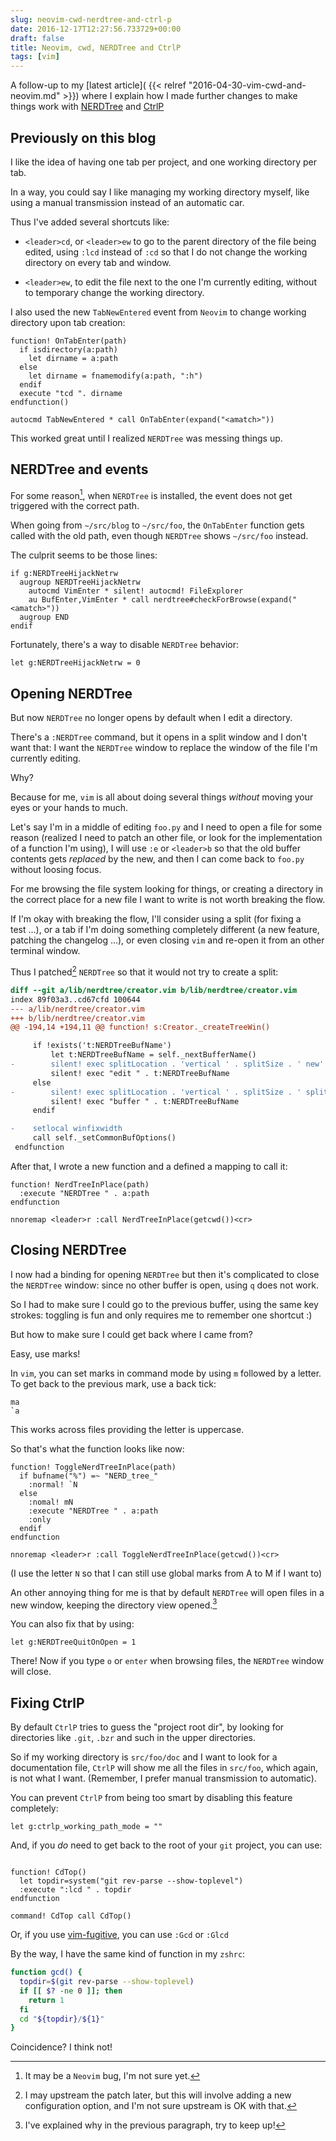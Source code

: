 ```yaml
---
slug: neovim-cwd-nerdtree-and-ctrl-p
date: 2016-12-17T12:27:56.733729+00:00
draft: false
title: Neovim, cwd, NERDTree and CtrlP
tags: [vim]
---
```


A follow-up to my [latest article](
{{< relref "2016-04-30-vim-cwd-and-neovim.md" >}})
where I explain how I made further changes to make things
work with [NERDTree](https://github.com/scrooloose/nerdtree) and
[CtrlP](https://github.com/ctrlpvim/ctrlp.vim)

<!--more-->

## Previously on this blog

I like the idea of having one tab per project, and one working directory
per tab.

In a way, you could say I like managing my working directory myself,
like using a manual transmission instead of an automatic car.

Thus I've added several shortcuts like:

* `<leader>cd`, or `<leader>ew` to go to the parent directory of the file being edited, using
  `:lcd` instead of `:cd` so that I do not change the working directory
  on every tab and window.

* `<leader>ew`, to edit the file next to the one I'm currently editing, without
  to temporary change the working directory.

I also used the new `TabNewEntered` event from `Neovim` to change
working directory upon tab creation:

```vim
function! OnTabEnter(path)
  if isdirectory(a:path)
    let dirname = a:path
  else
    let dirname = fnamemodify(a:path, ":h")
  endif
  execute "tcd ". dirname
endfunction()

autocmd TabNewEntered * call OnTabEnter(expand("<amatch>"))
```

This worked great until I realized `NERDTree` was messing things up.

## NERDTree and events

For some reason[^1], when `NERDTree` is installed, the event does not get
triggered with the correct path.

When going from `~/src/blog` to `~/src/foo`, the `OnTabEnter` function
gets called with the old path, even though `NERDTree` shows `~/src/foo` instead.

The culprit seems to be those lines:


```vim
if g:NERDTreeHijackNetrw
  augroup NERDTreeHijackNetrw
    autocmd VimEnter * silent! autocmd! FileExplorer
    au BufEnter,VimEnter * call nerdtree#checkForBrowse(expand("<amatch>"))
  augroup END
endif
```

Fortunately, there's a way to disable `NERDTree` behavior:

```vim
let g:NERDTreeHijackNetrw = 0
```

## Opening NERDTree

But now `NERDTree` no longer opens by default when I edit a directory.

There's a `:NERDTree` command, but it opens in a split window and I
don't want that: I want the `NERDTree` window to replace the window of the file
I'm currently editing.

Why?

Because for me, `vim` is all about doing several things _without_ moving your eyes
or your hands to much.

Let's say I'm in a middle of editing `foo.py` and I need to open a file
for some reason (realized I need to patch an other file, or look for the
implementation of a function I'm using), I will use `:e` or `<leader>b` so that
the old buffer contents gets _replaced_ by the new, and then I can come back to
`foo.py` without loosing focus.

For me browsing the file system looking for things, or creating a directory in
the correct place for a new file I want to write is not worth breaking the flow.

If I'm okay with breaking the flow, I'll consider using a split (for fixing a
test&nbsp;...), or a tab if I'm doing something completely different (a new
feature, patching the changelog&nbsp;...), or even closing `vim` and re-open it
from an other terminal window.

Thus I patched[^2] `NERDTree` so that it would not try to create a split:
```diff
diff --git a/lib/nerdtree/creator.vim b/lib/nerdtree/creator.vim
index 89f03a3..cd67cfd 100644
--- a/lib/nerdtree/creator.vim
+++ b/lib/nerdtree/creator.vim
@@ -194,14 +194,11 @@ function! s:Creator._createTreeWin()

     if !exists('t:NERDTreeBufName')
         let t:NERDTreeBufName = self._nextBufferName()
-        silent! exec splitLocation . 'vertical ' . splitSize . ' new'
         silent! exec "edit " . t:NERDTreeBufName
     else
-        silent! exec splitLocation . 'vertical ' . splitSize . ' split'
         silent! exec "buffer " . t:NERDTreeBufName
     endif

-    setlocal winfixwidth
     call self._setCommonBufOptions()
 endfunction
```


After that, I wrote a new function and a defined a mapping to call it:

```vim
function! NerdTreeInPlace(path)
  :execute "NERDTree " . a:path
endfunction

nnoremap <leader>r :call NerdTreeInPlace(getcwd())<cr>
```

## Closing NERDTree

I now had a binding for opening `NERDTree` but then it's complicated to
close the `NERDTree` window: since no other buffer is open, using `q` does not work.

So I had to make sure I could go to the previous buffer, using
the same key strokes: toggling is fun and only requires me to remember one
shortcut :)

But how to make sure I could get back where I came from?

Easy, use marks!

In `vim`, you can set marks in command mode by using `m` followed by a letter.
To get back to the previous mark, use a back tick:

```text
ma
`a
```

This works across files providing the letter is uppercase.

So that's what the function looks like now:


```vim
function! ToggleNerdTreeInPlace(path)
  if bufname("%") =~ "NERD_tree_"
    :normal! `N
  else
    :nomal! mN
    :execute "NERDTree " . a:path
    :only
  endif
endfunction

nnoremap <leader>r :call ToggleNerdTreeInPlace(getcwd())<cr>
```

(I use the letter `N` so that I can still use global marks from A to M if I want to)

An other annoying thing for me is that by default `NERDTree` will
open files in a new window, keeping the directory view opened.[^3]

You can also fix that by using:

```vim
let g:NERDTreeQuitOnOpen = 1
```

There! Now if you type `o` or `enter` when browsing files, the `NERDTree` window
will close.

## Fixing CtrlP

By default `CtrlP` tries to guess the "project root dir", by
looking for directories like `.git`, `.bzr` and such in the upper directories.

So if my working directory is `src/foo/doc` and I want to look for a documentation file,
`CtrlP` will show me all the files in `src/foo`, which again, is not what I
want. (Remember, I prefer manual transmission to automatic).

You can prevent `CtrlP` from being too smart by disabling this feature
completely:

```vim
let g:ctrlp_working_path_mode = ""
```

And, if you _do_ need to get back to the root of your `git` project, you
can use:

```vim

function! CdTop()
  let topdir=system("git rev-parse --show-toplevel")
  :execute ":lcd " . topdir
endfunction

command! CdTop call CdTop()
```

Or, if you use [vim-fugitive](https://github.com/tpope/vim-fugitive),
you can use `:Gcd` or `:Glcd`

By the way, I have the same kind of function in my `zshrc`:


```bash
function gcd() {
  topdir=$(git rev-parse --show-toplevel)
  if [[ $? -ne 0 ]]; then
    return 1
  fi
  cd "${topdir}/${1}"
}
```

Coincidence? I think not!

[^1]: It may be a `Neovim` bug, I'm not sure yet.
[^2]: I may upstream the patch later, but this will involve adding a new configuration option, and I'm not sure upstream is OK with that.
[^3]: I've explained why in the previous paragraph, try to keep up!
